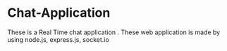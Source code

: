 # Chat-Application
These is a Real Time chat application . These web application is made by using node.js, express.js, socket.io
